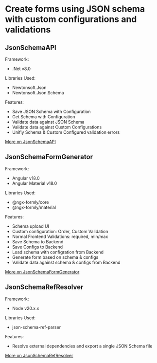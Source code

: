 # Create forms using JSON schema with custom configurations and validations

## JsonSchemaAPI

Framework:
- .Net v8.0

Libraries Used:
- Newtonsoft.Json
- Newtonsoft.Json.Schema

Features: 
- Save JSON Schema with Configuration
- Get Schema with Configuration
- Validate data against JSON Schema
- Validate data against Custom Configurations
- Unifiy Schema & Custom Configured validation errors

[More on JsonSchemaAPI](/json-schema-api/readme.md)

## JsonSchemaFormGenerator

Framework:
- Angular v18.0
- Angular Material v18.0

Libraries Used:

- @ngx-formly/core
- @ngx-formly/material

Features:
- Schema upload UI
- Custom configuration: Order, Custom Validation
- Normal Frontend Validations: required, min/max
- Save Schema to Backend
- Save Configs to Backend
- Load schema with configration from Backend
- Generate form based on schema & configs
- Validate data against schema & configs from Backend

[More on JsonSchemaFormGenerator](/json-schema-form-generator/readme.md)

## JsonSchemaRefResolver

Framework:
- Node v20.x.x

Libraries Used:
- json-schema-ref-parser

Features: 
- Resolve external dependencies and export a single JSON Schema file

[More on JsonSchemaRefResolver](/json-schema-ref-resolver/readme.md)